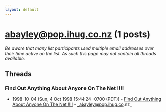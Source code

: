 ```yaml
---
layout: default
---
```


# abayley@pop.ihug.co.nz (1 posts)

_Be aware that many list participants used multiple email addresses over their time active on the list. As such this page may not contain all threads available._

## Threads

### Find  Out  Anything  About  Anyone  On  The  Net  !!!!
+ 1998-10-04 (Sun, 4 Oct 1998 15:44:24 -0700 (PDT)) - [Find  Out  Anything  About  Anyone  On  The  Net  !!!!](/archive/1998/10/16c79fe5a5dd85534eb8119d92ea82f836efeb0f582b4dc20d3006367182256e) - _abayley@pop.ihug.co.nz_

